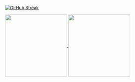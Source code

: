 <a href="https://git.io/streak-stats"><img src="https://streak-stats.demolab.com?user=brianveltman&theme=transparent&hide_border=true&mode=weekly&fire=EB5454&dates=7e8590&stroke=7B83EB4E&ring=1f6feb&currStreakNum=1f6feb&sideNums=1f6feb&currStreakLabel=1f6feb&sideLabels=1f6feb" alt="GitHub Streak" /></a>

<a href="https://github.com/anuraghazra/github-readme-stats">
  <img height=200 align="center" src="https://github-readme-stats.vercel.app/api?username=brianveltman&include_all_commits=true&show=prs_merged,prs_merged_percentage&show_icons=true&rank_icon=github&bg_color=00000000&hide_border=true&title_color=1f6feb&icon_color=1f6feb&text_color=7e8590" />
</a>
<a href="https://github.com/anuraghazra/github-readme-stats">
  <img height=200 align="center" src="https://github-readme-stats.vercel.app/api/top-langs/?username=brianveltman&langs_count=8&hide=html,css&layout=compact&hide_progress=true&bg_color=00000000&hide_border=true&title_color=1f6feb&card_width=320" />
</a>
